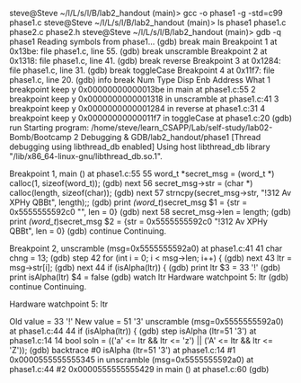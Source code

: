 steve@Steve ~/l/L/s/l/B/lab2_handout (main)> gcc -o phase1 -g -std=c99 phase1.c
steve@Steve ~/l/L/s/l/B/lab2_handout (main)> ls
phase1  phase1.c  phase2.c  phase2.h
steve@Steve ~/l/L/s/l/B/lab2_handout (main)> gdb -q phase1
Reading symbols from phase1...
(gdb) break main
Breakpoint 1 at 0x13be: file phase1.c, line 55.
(gdb) break unscramble
Breakpoint 2 at 0x1318: file phase1.c, line 41.
(gdb) break reverse
Breakpoint 3 at 0x1284: file phase1.c, line 31.
(gdb) break toggleCase
Breakpoint 4 at 0x11f7: file phase1.c, line 20.
(gdb) info break
Num     Type           Disp Enb Address            What
1       breakpoint     keep y   0x00000000000013be in main at phase1.c:55
2       breakpoint     keep y   0x0000000000001318 in unscramble at phase1.c:41
3       breakpoint     keep y   0x0000000000001284 in reverse at phase1.c:31
4       breakpoint     keep y   0x00000000000011f7 in toggleCase at phase1.c:20
(gdb) run
Starting program: /home/steve/learn_CSAPP/Lab/self-study/lab02-Bomb/Bootcamp 2 Debugging & GDB/lab2_handout/phase1
[Thread debugging using libthread_db enabled]
Using host libthread_db library "/lib/x86_64-linux-gnu/libthread_db.so.1".

Breakpoint 1, main () at phase1.c:55
55          word_t *secret_msg = (word_t *) calloc(1, sizeof(word_t));
(gdb) next
56          secret_msg->str = (char *) calloc(length, sizeof(char));
(gdb) next
57          strncpy(secret_msg->str, "!312 Av XPHy QBBt", length);;
(gdb) print *(word_t*)secret_msg
$1 = {str = 0x5555555592c0 "", len = 0}
(gdb) next
58          secret_msg->len = length;
(gdb) print *(word_t*)secret_msg
$2 = {str = 0x5555555592c0 "!312 Av XPHy QBBt", len = 0}
(gdb) continue
Continuing.

Breakpoint 2, unscramble (msg=0x5555555592a0) at phase1.c:41
41          char chng = 13;
(gdb) step
42          for (int i = 0; i < msg->len; i++) {
(gdb) next
43              ltr = msg->str[i];
(gdb) next
44              if (isAlpha(ltr)) {
(gdb) print ltr
$3 = 33 '!'
(gdb) print isAlpha(ltr)
$4 = false
(gdb) watch ltr
Hardware watchpoint 5: ltr
(gdb) continue
Continuing.

Hardware watchpoint 5: ltr

Old value = 33 '!'
New value = 51 '3'
unscramble (msg=0x5555555592a0) at phase1.c:44
44              if (isAlpha(ltr)) {
(gdb) step
isAlpha (ltr=51 '3') at phase1.c:14
14          bool soln = (('a' <= ltr && ltr <= 'z') || ('A' <= ltr && ltr <= 'Z'));
(gdb) backtrace
#0  isAlpha (ltr=51 '3') at phase1.c:14
#1  0x0000555555555345 in unscramble (msg=0x5555555592a0) at phase1.c:44
#2  0x0000555555555429 in main () at phase1.c:60
(gdb)
